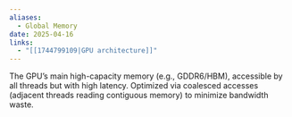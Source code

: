 ```yaml
---
aliases:
  - Global Memory
date: 2025-04-16
links:
  - "[[1744799109|GPU architecture]]"
---
```

The GPU’s main high-capacity memory (e.g., GDDR6/HBM), accessible by all threads but with high latency. Optimized via coalesced accesses (adjacent threads reading contiguous memory) to minimize bandwidth waste.